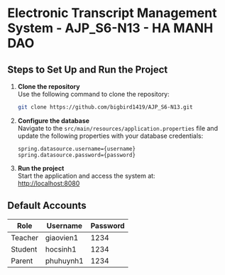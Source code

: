 # Electronic Transcript Management System - AJP_S6-N13 - HA MANH DAO

## Steps to Set Up and Run the Project

1. **Clone the repository**  
   Use the following command to clone the repository:  
   ```bash
   git clone https://github.com/bigbird1419/AJP_S6-N13.git
   ```

2. **Configure the database**  
   Navigate to the `src/main/resources/application.properties` file and update the following properties with your database credentials:  
   ```properties
   spring.datasource.username={username}
   spring.datasource.password={password}
   ```

3. **Run the project**  
   Start the application and access the system at:  
   [http://localhost:8080](http://localhost:8080)

## Default Accounts

| Role       | Username   | Password |
|------------|------------|----------|
| Teacher    | giaovien1  | 1234     |
| Student    | hocsinh1   | 1234     |
| Parent     | phuhuynh1  | 1234     |
